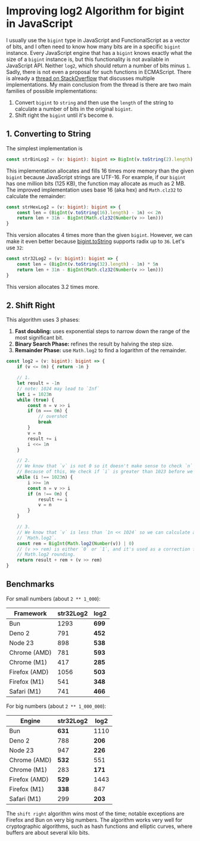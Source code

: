 # Improving log2 Algorithm for bigint in JavaScript

I usually use the `bigint` type in JavaScript and FunctionalScript as a vector of bits, and I often need to know how many bits are in a specific `bigint` instance. Every JavaScript engine that has a `bigint` knows exactly what the size of a `bigint` instance is, but this functionality is not available in JavaScript API. Neither `log2`, which should return a number of bits minus `1`. Sadly, there is not even a proposal for such functions in ECMAScript. There is already a [thread on StackOverflow](https://stackoverflow.com/questions/54758130/how-to-obtain-the-amount-of-bits-of-a-bigint) that discusses multiple implementations. My main conclusion from the thread is there are two main families of possible implementations:

1. Convert `bigint` to `string` and then use the `length` of the string to calculate a number of bits in the original `bigint`.
2. Shift right the `bigint` until it's become `0`.

## 1. Converting to String

The simplest implementation is 

```ts
const strBinLog2 = (v: bigint): bigint => BigInt(v.toString(2).length) - 1n
```

This implementation allocates and fills 16 times more memory than the given `bigint` because JavaScript strings are UTF-16. For example, if our `bigint` has one million bits (125 KB), the function may allocate as much as 2 MB. The improved implementation uses base 16 (aka hex) and `Math.clz32` to calculate the remainder:

```ts
const strHexLog2 = (v: bigint): bigint => {
    const len = (BigInt(v.toString(16).length) - 1n) << 2n
    return len + 31n - BigInt(Math.clz32(Number(v >> len)))
}
```

This version allocates 4 times more than the given `bigint`. However, we can make it even better because [bigint.toString](https://developer.mozilla.org/en-US/docs/Web/JavaScript/Reference/Global_Objects/BigInt/toString#parameters) supports radix up to `36`. Let's use `32`:

```ts
const str32Log2 = (v: bigint): bigint => {
    const len = (BigInt(v.toString(32).length) - 1n) * 5n
    return len + 31n - BigInt(Math.clz32(Number(v >> len)))
}
```

This version allocates 3.2 times more.

## 2. Shift Right

This algorithm uses 3 phases:

1. **Fast doubling:** uses exponential steps to narrow down the range of the most significant bit.
2. **Binary Search Phase:** refines the result by halving the step size.
3. **Remainder Phase:** use `Math.log2` to find a logarithm of the remainder.

```ts
const log2 = (v: bigint): bigint => {
    if (v <= 0n) { return -1n }

    // 1.
    let result = -1n
    // note: 1024 may lead to `Inf`
    let i = 1023n
    while (true) {
        const n = v >> i
        if (n === 0n) {
            // overshot
            break
        }
        v = n
        result += i
        i <<= 1n
    }

    // 2.
    // We know that `v` is not 0 so it doesn't make sense to check `n` when `i` is 0.
    // Because of this, We check if `i` is greater than 1023 before we divide it by 2.
    while (i !== 1023n) {
        i >>= 1n
        const n = v >> i
        if (n !== 0n) {
            result += i
            v = n
        }
    }

    // 3.
    // We know that `v` is less than `1n << 1024` so we can calculate a remainder using
    // `Math.log2`.
    const rem = BigInt(Math.log2(Number(v)) | 0)
    // (v >> rem) is either `0` or `1`, and it's used as a correction for
    // Math.log2 rounding.
    return result + rem + (v >> rem)
}
```

## Benchmarks

For small numbers (about `2 ** 1_000`):

|Framework    |str32Log2|   log2|
|-------------|---------|-------|
|Bun          |     1293|**699**|
|Deno 2       |      791|**452**|
|Node 23      |      898|**538**|
|Chrome (AMD) |      781|**593**|
|Chrome (M1)  |      417|**285**|
|Firefox (AMD)|     1056|**503**|
|Firefox (M1) |      541|**348**|
|Safari (M1)  |      741|**466**|

For big numbers (about `2 ** 1_000_000`):

|Engine       |str32Log2|   log2|
|-------------|---------|-------|
|Bun          |  **631**|   1110|
|Deno 2       |      788|**206**|
|Node 23      |      947|**226**|
|Chrome (AMD) |  **532**|    551|
|Chrome (M1)  |      283|**171**|
|Firefox (AMD)|  **529**|   1443|
|Firefox (M1) |  **338**|    847|
|Safari  (M1) |      299|**203**|

The `shift right` algorithm wins most of the time; notable exceptions are Firefox and Bun on very big numbers. The algorithm works very well for cryptographic algorithms, such as hash functions and elliptic curves, where buffers are about several kilo bits.
